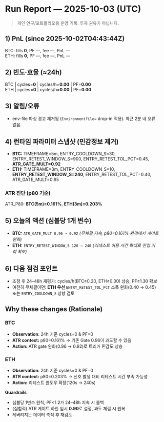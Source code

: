 # Run Report — 2025-10-03 (UTC)

> 개인 연구/포트폴리오용 운영 기록. 투자 권유가 아닙니다.

## 1) PnL (since 2025-10-02T04:43:44Z)
BTC: fills **0**, PF —, fee —, PnL —  
ETH: fills **0**, PF —, fee —, PnL —

## 2) 빈도·효율 (≈24h)
BTC | cycles=**0** | cycles/h=**0.00** | PF=**0.00**  
ETH | cycles=**0** | cycles/h=**0.00** | PF=**0.00**

## 3) 알림/오류
- env-file 파싱 경고 제거됨 (`EnvironmentFile=` drop-in 적용). 최근 2분 내 오류 없음.

## 4) 런타임 파라미터 스냅샷 (민감정보 제거)
- **BTC:** TIMEFRAME=5m, ENTRY_COOLDOWN_S=30, ENTRY_RETEST_WINDOW_S=900, ENTRY_RETEST_TOL_PCT=0.45, **ATR_GATE_MULT=0.92**
- **ETH:** TIMEFRAME=3m, ENTRY_COOLDOWN_S=10, **ENTRY_RETEST_WINDOW_S=240**, ENTRY_RETEST_TOL_PCT=0.40, ATR_GATE_MULT=0.95

### ATR 진단 (p80 기준)
ATR_P80: **BTC(5m)=0.161%**, **ETH(3m)=0.203%**

## 5) 오늘의 액션 (심볼당 1개 변수)
- **BTC:** `ATR_GATE_MULT 0.96 → 0.92` *(무체결 지속, p80=0.161% 환경에서 게이트 완화)*  
- **ETH:** `ENTRY_RETEST_WINDOW_S 120 → 240` *(리테스트 허용 시간 확대로 진입 기회 확보)*

## 6) 다음 점검 포인트
- 조정 후 24–48h 재평가: cycles/h(BTC≥0.20, ETH≥0.30) 상승, PF≥1.30 확보
- 여전히 무체결이면: **ETH 우선** `ENTRY_RETEST_TOL_PCT` 소폭 완화(0.40 → 0.45) 또는 `ENTRY_COOLDOWN_S` 상향 검토

## Why these changes (Rationale)
### BTC
- **Observation:** 24h 기준 cycles=0 & PF=0  
- **ATR context:** p80=0.161% → 기존 Gate 0.96이 과도할 수 있음  
- **Action:** ATR gate 완화(0.96 → 0.92)로 트리거 민감도 상승

### ETH
- **Observation:** 24h 기준 cycles=0 & PF=0  
- **ATR context:** p80=0.203% → 신호 발생 대비 리테스트 시간 부족 가능성  
- **Action:** 리테스트 윈도우 확장(120s → 240s)

**Guardrails**
- 심볼당 1변수 원칙, PF<1.2가 24–48h 지속 시 롤백  
- (실험적) ATR 게이트 하한 임시 **0.90**로 설정, 과도 체결 시 원복  
- 레버리지는 데이터 축적 후 재검토
